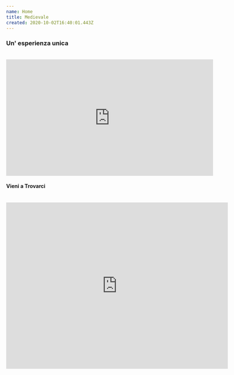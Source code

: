 ```yaml
---
name: Home
title: Medievale
created: 2020-10-02T16:40:01.443Z
---
```


<div className="intro">
<h3>Un' esperienza unica</h3>
<br />
<div
style={{
display: 'flex',
justifyContent: 'center',
alignItems: 'center',
textAlign: 'center'
}}
>
<iframe
width="560"
height="315"
src="https://www.youtube.com/embed/dyjqI3aHfZc"
frameBorder="0"
allow="accelerometer; autoplay; clipboard-write; encrypted-media; gyroscope; picture-in-picture"
allowFullScreen
></iframe>
</div>
<h4>Vieni a Trovarci</h4>
<br/>
<center>
<iframe src="https://www.google.com/maps/embed?pb=!1m18!1m12!1m3!1d5938.823444758349!2d14.48924885800133!3d41.90550710736917!2m3!1f0!2f0!3f0!3m2!1i1024!2i768!4f13.1!3m3!1m2!1s0x13309289113a3315%3A0xaa93966b06778218!2s66050%20Fraine%20Province%20of%20Chieti!5e0!3m2!1sen!2sit!4v1607023766322!5m2!1sen!2sit" width="600" height="450" frameBorder="0" allowFullScreen="" aria-hidden="false" tabIndex="0"></iframe></center><br/>
<br/>
</div>
